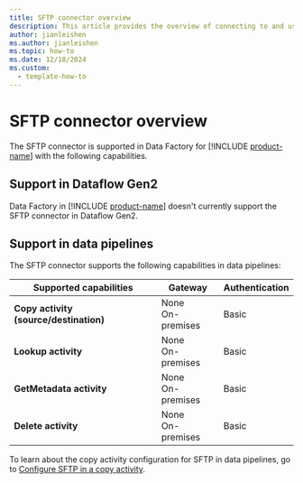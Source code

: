 ```yaml
---
title: SFTP connector overview
description: This article provides the overview of connecting to and using SFTP data in Data Factory.
author: jianleishen
ms.author: jianleishen
ms.topic: how-to
ms.date: 12/18/2024
ms.custom:
  - template-how-to
---
```


# SFTP connector overview

The SFTP connector is supported in Data Factory for [!INCLUDE [product-name](../includes/product-name.md)] with the following capabilities.

## Support in Dataflow Gen2

Data Factory in [!INCLUDE [product-name](../includes/product-name.md)] doesn't currently support the SFTP connector in Dataflow Gen2.

## Support in data pipelines

The SFTP connector supports the following capabilities in data pipelines:

| Supported capabilities | Gateway | Authentication |
| --- | --- | ---|
| **Copy activity (source/destination)** | None <br> On-premises | Basic |
| **Lookup activity** | None <br> On-premises | Basic |
| **GetMetadata activity** | None <br> On-premises | Basic |
| **Delete activity** | None <br> On-premises | Basic |

To learn about the copy activity configuration for SFTP in data pipelines, go to [Configure SFTP in a copy activity](connector-sftp-copy-activity.md).

